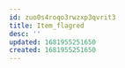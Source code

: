 ```yaml
---
id: zuo0s4roqo3rwzxp3qvrit3
title: Item_flagred
desc: ''
updated: 1681955251650
created: 1681955251650
---
```

